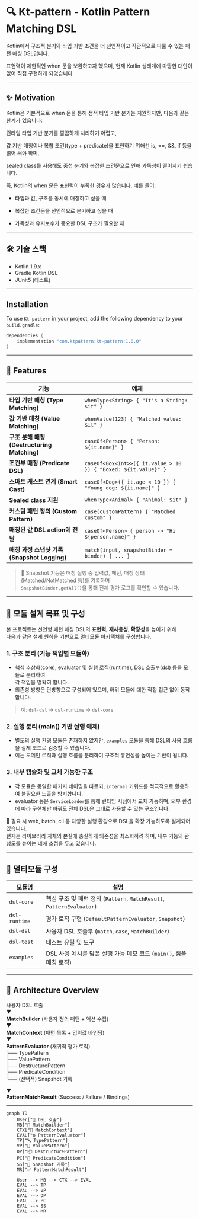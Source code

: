 # 🔍 Kt-pattern - Kotlin Pattern Matching DSL

Kotlin에서 구조적 분기와 타입 기반 조건을 더 선언적이고 직관적으로 다룰 수 있는 패턴 매칭 DSL입니다.

표현력이 제한적인 when 문을 보완하고자 했으며, 현재 Kotlin 생태계에 마땅한 대안이 없어 직접 구현하게 되었습니다.

---

## ✨ Motivation

Kotlin은 기본적으로 when 문을 통해 정적 타입 기반 분기는 지원하지만, 다음과 같은 한계가 있습니다:

런타임 타입 기반 분기를 깔끔하게 처리하기 어렵고,

값 기반 매칭이나 복합 조건(type + predicate)을 표현하기 위해선 is, ==, &&, if 등을 얽어 써야 하며,

sealed class를 사용해도 중첩 분기와 복잡한 조건문으로 인해 가독성이 떨어지기 쉽습니다.

즉, Kotlin의 when 문은 표현력이 부족한 경우가 많습니다.
예를 들어:

- 타입과 값, 구조를 동시에 매칭하고 싶을 때

- 복잡한 조건문을 선언적으로 분기하고 싶을 때

- 가독성과 유지보수가 중요한 DSL 구조가 필요할 때

---

## 🛠 기술 스택

- Kotlin 1.9.x
- Gradle Kotlin DSL
- JUnit5 (테스트)

---

## Installation

To use `Kt-pattern` in your project, add the following dependency to your `build.gradle`:

```gradle
dependencies {
    implementation "com.ktpattern:kt-pattern:1.0.0"
}
```

---

## 🚀 Features
| 기능 | 예제 |
|------|------|
| **타입 기반 매칭 (Type Matching)** | `whenType<String> { "It's a String: $it" }` |
| **값 기반 매칭 (Value Matching)** | `whenValue(123) { "Matched value: $it" }` |
| **구조 분해 매칭 (Destructuring Matching)** | `caseOf<Person> { "Person: ${it.name}" }` |
| **조건부 매칭 (Predicate DSL)** | `caseOf<Box<Int>>({ it.value > 10 }) { "Boxed: ${it.value}" }` |
| **스마트 캐스트 연계 (Smart Cast)** | `caseOf<Dog>({ it.age < 10 }) { "Young dog: ${it.name}" }` |
| **Sealed class 지원** | `whenType<Animal> { "Animal: $it" }` |
| **커스텀 패턴 정의 (Custom Pattern)** | `case(customPattern) { "Matched custom" }` |
| **매칭된 값 DSL action에 전달** | `caseOf<Person> { person -> "Hi ${person.name}" }` |
| **매칭 과정 스냅샷 기록 (Snapshot Logging)** | `match(input, snapshotBinder = binder) { ... }` |

> 📌 Snapshot 기능은 매칭 실행 중 입력값, 패턴, 매칭 상태(Matched/NotMatched 등)를 기록하며  
> `SnapshotBinder.getAll()`을 통해 전체 평가 로그를 확인할 수 있습니다.

---

## 🧠 모듈 설계 목표 및 구성

본 프로젝트는 선언형 패턴 매칭 DSL의 **표현력, 재사용성, 확장성**을 높이기 위해  
다음과 같은 설계 원칙을 기반으로 멀티모듈 아키텍처를 구성합니다.

### 1. 구조 분리 (기능 책임별 모듈화)

- 핵심 추상화(core), evaluator 및 실행 로직(runtime), DSL 호출부(dsl) 등을 모듈로 분리하여  
  각 책임을 명확히 합니다.
- 의존성 방향은 단방향으로 구성되어 있으며, 하위 모듈에 대한 직접 접근 없이 동작합니다.

> 예: `dsl-dsl` → `dsl-runtime` → `dsl-core`

### 2. 실행 분리 (main() 기반 실행 예제)

- 별도의 실행 환경 모듈은 존재하지 않지만, `examples` 모듈을 통해 DSL의 사용 흐름을 실제 코드로 검증할 수 있습니다.
- 이는 도메인 로직과 실행 흐름을 분리하여 구조적 유연성을 높이는 기반이 됩니다.

### 3. 내부 캡슐화 및 교체 가능한 구조

- 각 모듈은 동일한 패키지 네이밍을 따르되, `internal` 키워드를 적극적으로 활용하여 불필요한 노출을 방지합니다.
- evaluator 등은 `ServiceLoader`를 통해 런타임 시점에서 교체 가능하며, 외부 환경에 따라 구현체만 바꿔도 전체 DSL은 그대로 사용할 수 있는 구조입니다.

📌 필요 시 web, batch, cli 등 다양한 실행 환경으로 DSL을 확장 가능하도록 설계되어 있습니다.  
현재는 라이브러리 자체의 본질에 충실하게 의존성을 최소화하려 하며, 내부 기능의 완성도를 높이는 데에 초점을 두고 있습니다.

---

## 🧩 멀티모듈 구성

| 모듈명        | 설명                                                           |
| ------------- |--------------------------------------------------------------|
| `dsl-core`    | 핵심 구조 및 패턴 정의 (`Pattern`, `MatchResult`, `PatternEvaluator`) |
| `dsl-runtime` | 평가 로직 구현 (`DefaultPatternEvaluator`, `Snapshot`)             |
| `dsl-dsl`     | 사용자 DSL 호출부 (`match`, `case`, `MatchBuilder`)                |
| `dsl-test`    | 테스트 유틸 및 도구                                                  |
| `examples`    | DSL 사용 예시를 담은 실행 가능 데모 코드 (`main()`, 샘플 매칭 로직)               |

---

## 🧱 Architecture Overview

사용자 DSL 호출  
▼  
**MatchBuilder** (사용자 정의 패턴 + 액션 수집)  
▼  
**MatchContext** (패턴 목록 + 입력값 바인딩)  
▼  
**PatternEvaluator** (재귀적 평가 로직)  
├── TypePattern  
├── ValuePattern  
├── DestructurePattern  
├── PredicateCondition  
└── (선택적) Snapshot 기록

▼  
**PatternMatchResult** (Success / Failure / Bindings)

---

```mermaid
graph TD
    User["👤 DSL 호출"]
    MB["🧱 MatchBuilder"]
    CTX["🌿 MatchContext"]
    EVAL["⚙️ PatternEvaluator"]
    TP["🔤 TypePattern"]
    VP["🔢 ValuePattern"]
    DP["📦 DestructurePattern"]
    PC["📃 PredicateCondition"]
    SS["🧾 Snapshot 기록"]
    MR["✅ PatternMatchResult"]

    User --> MB --> CTX --> EVAL
    EVAL --> TP
    EVAL --> VP
    EVAL --> DP
    EVAL --> PC
    EVAL --> SS
    EVAL --> MR

```
